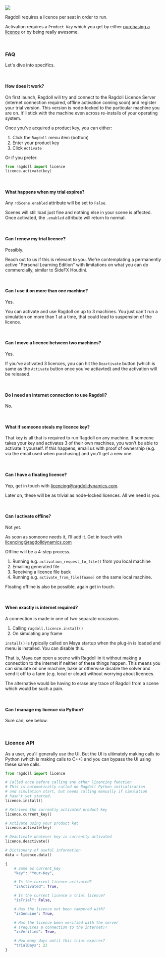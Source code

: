 <img class="boxshadow no-max-height" src=https://user-images.githubusercontent.com/47274066/103476508-7d7e2780-4dae-11eb-86c9-c099a08f1314.png>

Ragdoll requires a licence per seat in order to run.

Activation requires a `Product Key` which you get by either [purchasing a licence](https://ragdolldynamics.com/pricing) or by being really awesome.

<br>

### FAQ

Let's dive into specifics.

<br>

#### How does it work?

On first launch, Ragdoll will try and connect to the Ragdoll Licence Server (internet connection required, offline activation coming soon) and register your trial version. This version is node-locked to the particular machine you are on. It'll stick with the machine even across re-installs of your operating system.

Once you've acquired a product key, you can either:

1. Click the `Ragdoll` menu item (bottom)
2. Enter your product key
3. Click `Activate`

Or if you prefer:

```py
from ragdoll import licence
licence.activate(key)
```

<br>

#### What happens when my trial expires?

Any `rdScene.enabled` attribute will be set to `False`.

Scenes will still load just fine and nothing else in your scene is affected. Once activated, the `.enabled` attribute will return to normal.

<br>

#### Can I renew my trial licence?

Possibly.

Reach out to us if this is relevant to you. We're contemplating a permanently active "Personal Learning Edition" with limitations on what you can do commercially, similar to SideFX Houdini.

<br>

#### Can I use it on more than one machine?

Yes.

You can activate and use Ragdoll on up to 3 machines. You just can't run a simulation on more than 1 at a time, that could lead to suspension of the licence.

<br>

#### Can I move a licence between two machines?

Yes.

If you've activated 3 licences, you can hit the `Deactivate` button (which is same as the `Activate` button once you've actiavted) and the activation will be released.

<br>

#### Do I need an internet connection to use Ragdoll?

No.

<br>

#### What if someone steals my licence key?

That key is all that is required to run Ragdoll on any machine. If someone takes your key and activates 3 of their own machines, you won't be able to activate it yourself. If this happens, email us with proof of ownership (e.g. via the email used when purchasing) and you'll get a new one.

<br>

#### Can I have a floating licence?

Yep, get in touch with licencing@ragdolldynamics.com.

Later on, these will be as trivial as node-locked licences. All we need is you.

<br>

#### Can I activate offline?

Not yet.

As soon as someone needs it, I'll add it. Get in touch with licencing@ragdolldynamics.com

Offline will be a 4-step process.

1. Running e.g. `activation_request_to_file()` from you local machine
2. Emailing generated file 
3. Receiving a licence file back 
4. Running e.g. `activate_from_file(fname)` on the same local machine.

Floating offline is also be possible, again get in touch.

<br>

#### When exactly is internet required?

A connection is made in one of two separate occasions.

1. Calling `ragdoll.licence.install()`
2. On simulating any frame

`install()` is typically called on Maya startup when the plug-in is loaded and menu is installed. You can disable this.

That is, Maya can open a scene with Ragdoll in it without making a connection to the internet if neither of these things happen. This means you can simulate on one machine, bake or otherwise disable the solver and send it off to a farm (e.g. local or cloud) without worrying about licences.

The alternative would be having to erase any trace of Ragdoll from a scene which would be such a pain.

<br>

#### Can I manage my licence via Python?

Sure can, see below.

<br>

### Licence API

As a user, you'll generally use the UI. But the UI is ultimately making calls to Python (which is making calls to C++) and you can bypass the UI using these same calls.

```py
from ragdoll import licence

# Called once before calling any other licencing function
# This is automatically called on Ragdoll Python initialisation
# and simulation start, but needs calling manually if simulation
# hasn't yet started.
licence.install()

# Retrieve the currently activated product key
licence.current_key()

# Activate using your product ket
licence.activate(key)

# Deactivate whatever key is currently activated
licence.deactivate()

# Dictionary of useful information
data = licence.data()

{
	# Same as current_key
    "key": "Your-Key",

    # Is the current licence activated?
    "isActivated": True,

    # Is the current licence a trial licence?
    "isTrial": False,

    # Has the licence not been tampered with?
    "isGenuine": True,

    # Has the licence been verified with the server
    # (requires a connection to the internet)?
    "isVerified": True,

    # How many days until this trial expires?
    "trialDays": 23
}
```